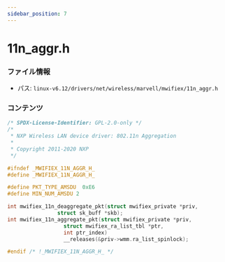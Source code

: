 ```yaml
---
sidebar_position: 7
---
```

# 11n_aggr.h

### ファイル情報

- パス: `linux-v6.12/drivers/net/wireless/marvell/mwifiex/11n_aggr.h`

### コンテンツ

```h
/* SPDX-License-Identifier: GPL-2.0-only */
/*
 * NXP Wireless LAN device driver: 802.11n Aggregation
 *
 * Copyright 2011-2020 NXP
 */

#ifndef _MWIFIEX_11N_AGGR_H_
#define _MWIFIEX_11N_AGGR_H_

#define PKT_TYPE_AMSDU	0xE6
#define MIN_NUM_AMSDU 2

int mwifiex_11n_deaggregate_pkt(struct mwifiex_private *priv,
				struct sk_buff *skb);
int mwifiex_11n_aggregate_pkt(struct mwifiex_private *priv,
			      struct mwifiex_ra_list_tbl *ptr,
			      int ptr_index)
			      __releases(&priv->wmm.ra_list_spinlock);

#endif /* !_MWIFIEX_11N_AGGR_H_ */

```
